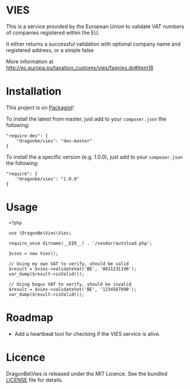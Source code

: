 # VIES

This is a service provided by the European Union to validate VAT numbers of companies registered within the EU.

It either returns a successful validation with optional company name and registered address, or a simple false

More information at http://ec.europa.eu/taxation_customs/vies/faqvies.do#item16

# Installation

This project is on [Packagist](https://packagist.org/packages/dragonbe/vies)!

To install the latest from master, just add to your `composer.json` the following:

    "require-dev": {
        "dragonbe/vies": "dev-master"
    }

To install the a specific version (e.g. 1.0.0), just add to your `composer.json` the following:

    "require": {
        "dragonbe/vies": "1.0.0"
    }


# Usage

     <?php

     use \DragonBe\Vies\Vies;

     require_once dirname(__DIR__) . '/vendor/autoload.php';

     $vies = new Vies();

     // Using my own VAT to verify, should be valid
     $result = $vies->validateVat('BE', '0811231190');
     var_dump($result->isValid());

     // Using bogus VAT to verify, should be invalid
     $result = $vies->validateVat('BE', '1234567890');
     var_dump($result->isValid());

# Roadmap

- Add a heartbeat tool for checking if the VIES service is alive.

# Licence

DragonBe\Vies is released under the MIT Licence. See the bundled [LICENSE](LICENSE) file for details.
